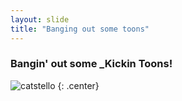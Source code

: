 ```yaml
---
layout: slide
title: "Banging out some toons"
---
```


### Bangin' out some _Kickin Toons! 

![catstello](https://octodex.github.com/images/catstello.png)
{: .center}
